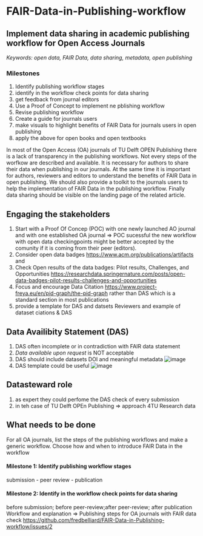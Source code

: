 # FAIR-Data-in-Publishing-workflow
## Implement data sharing in academic publishing workflow for Open Access Journals ##

*Keywords: open data, FAIR Data, data sharing, metadata, open publishing*

### Milestones ###
1. Identify publishing workflow stages
2. identify in the workflow check points for data sharing 
3. get feedback from journal editors
4. Use a Proof of Concept to implement ne pblishing workflow 
5. Revise publishing workflow
6. Create a guide for journals users 
7. make visuals to highlight benefits of FAIR Data for journals users in open publishing
8. apply the above for open books and open textbooks


In most of the Open Access (OA) journals of TU Delft OPEN Publishing there is a lack of transparency in the publishing workflows. Not every steps of the worfkow are described and available. It is necessary for authors to share their data when publishing in our journals. At the same time it is important for authors, reviewers and editors to understand the benefits of FAIR Data in open publishing. We should also provide a toolkit to the journals users to help the implementation of FAIR Data in the publishing workflow. Finally data sharing should be visible on the landing page of the related article. 


## Engaging the stakeholders ##
1. Start with a Proof Of Concep (POC) with one newly launched AO journal and with one established OA journal => POC sucessful the new workflow with open data checkingpoints might be better accepted by the comunity if it is coming from their peer (editors).
2. Consider open data badges https://www.acm.org/publications/artifacts and 
3. Check Open results of the data badges: Pilot results, Challenges, and Opportunities https://researchdata.springernature.com/posts/open-data-badges-pilot-results-challenges-and-opportunities
4. Focus and encourage Data Citation https://www.project-freya.eu/en/pid-graph/the-pid-graph rather than DAS which is a standard section in most publications
5. provide a template for DAS and datsets Reviewers and example of dataset ciations & DAS

## Data Availibity Statement (DAS) ##
1. DAS often incomplete or in contradiction with FAIR data statement 
2. _Data available upon request_ is NOT acceptable
3. DAS should include datasets DOI and meaningful metadata
![image](https://user-images.githubusercontent.com/100927928/170696614-cd6fb028-2fdd-4caf-afaa-253b527defc3.png)
5. DAS template could be useful
![image](https://user-images.githubusercontent.com/100927928/170697324-cbea171a-eef0-452a-940d-f478a6c2c49e.png)

## Datasteward role ##
1. as expert they could perfome the DAS check of every submission
2. in teh case of TU Delft OPEn Publishing => approach 4TU Research data  

## What needs to be done ##

For all OA journals, list the steps of the publishing workflows and make a generic workflow.
Choose how and when to introduce FAIR Data in the workflow

#### Milestone 1: Identify publishing workflow stages ####
submission - peer review - publication 

#### Milestone 2: Identify in the workflow check points for data sharing  ####
before submission; before peer-review;after peer-review; after publication
Workflow and explanation => Publishing steps for OA journals with FAIR data check https://github.com/fredbelliard/FAIR-Data-in-Publishing-workflow/issues/2


